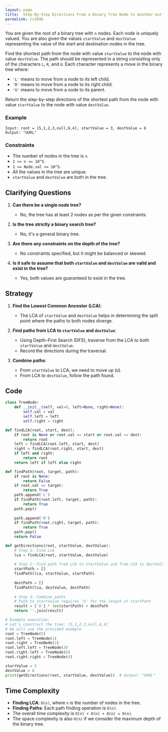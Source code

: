 ```yaml
---
layout: page
title:  Step-By-Step Directions From a Binary Tree Node to Another-out
permalink: /s2096
---
```


You are given the root of a binary tree with `n` nodes. Each node is uniquely valued. You are also given the values `startValue` and `destValue` representing the value of the start and destination nodes in the tree.

Find the shortest path from the node with value `startValue` to the node with value `destValue`. The path should be represented in a string consisting only of the characters `L`, `R`, and `U`. Each character represents a move in the binary tree where:
- `'L'` means to move from a node to its left child.
- `'R'` means to move from a node to its right child.
- `'U'` means to move from a node to its parent.

Return the step-by-step directions of the shortest path from the node with value `startValue` to the node with value `destValue`.

### Example
```plaintext
Input: root = [5,1,2,3,null,6,4], startValue = 3, destValue = 6
Output: "UURL"
```

### Constraints
- The number of nodes in the tree is `n`.
- `2 <= n <= 10^5`.
- `1 <= Node.val <= 10^5`.
- All the values in the tree are unique.
- `startValue` and `destValue` are both in the tree.

## Clarifying Questions

1. **Can there be a single node tree?**
   - No, the tree has at least 2 nodes as per the given constraints.

2. **Is the tree strictly a binary search tree?**
   - No, it's a general binary tree.

3. **Are there any constraints on the depth of the tree?**
   - No constraints specified, but it might be balanced or skewed.

4. **Is it safe to assume that both `startValue` and `destValue` are valid and exist in the tree?**
   - Yes, both values are guaranteed to exist in the tree.

## Strategy

1. **Find the Lowest Common Ancestor (LCA)**:
   - The LCA of `startValue` and `destValue` helps in determining the split point where the paths to both nodes diverge.

2. **Find paths from LCA to `startValue` and `destValue`**:
   - Using Depth-First Search (DFS), traverse from the LCA to both `startValue` and `destValue`.
   - Record the directions during the traversal.

3. **Combine paths**:
   - From `startValue` to LCA, we need to move up (`U`).
   - From LCA to `destValue`, follow the path found.

## Code

```python
class TreeNode:
    def __init__(self, val=0, left=None, right=None):
        self.val = val
        self.left = left
        self.right = right

def findLCA(root, start, dest):
    if root is None or root.val == start or root.val == dest:
        return root
    left = findLCA(root.left, start, dest)
    right = findLCA(root.right, start, dest)
    if left and right:
        return root
    return left if left else right

def findPath(root, target, path):
    if root is None:
        return False
    if root.val == target:
        return True
    path.append('L')
    if findPath(root.left, target, path):
        return True
    path.pop()
    
    path.append('R')
    if findPath(root.right, target, path):
        return True
    path.pop()
    return False

def getDirections(root, startValue, destValue):
    # Step 1: Find LCA
    lca = findLCA(root, startValue, destValue)
    
    # Step 2: Find path from LCA to startValue and from LCA to destValue
    startPath = []
    findPath(lca, startValue, startPath)
    
    destPath = []
    findPath(lca, destValue, destPath)
    
    # Step 3: Combine paths
    # Path to startValue requires 'U' for the length of startPath
    result = ['U'] * len(startPath) + destPath
    return ''.join(result)

# Example execution:
# Let's construct the tree: [5,1,2,3,null,6,4]
# We will use the provided example
root = TreeNode(5)
root.left = TreeNode(1)
root.right = TreeNode(2)
root.left.left = TreeNode(3)
root.right.left = TreeNode(6)
root.right.right = TreeNode(4)

startValue = 3
destValue = 6
print(getDirections(root, startValue, destValue))  # Output: "UURL"
```

## Time Complexity
- **Finding LCA**: `O(n)`, where `n` is the number of nodes in the tree.
- **Finding Paths**: Each path finding operation is `O(n)`.
- The overall time complexity is `O(n) + O(n) + O(n) = O(n)`.
- The space complexity is also `O(n)` if we consider the maximum depth of the binary tree.